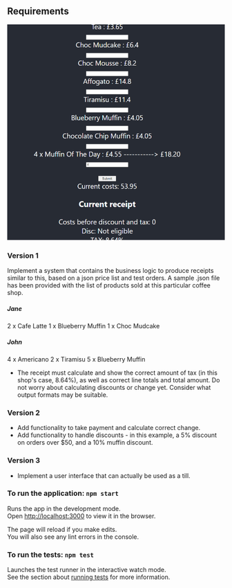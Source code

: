 ## Requirements

![Gif](demo/tillGif.gif)

### Version 1
Implement a system that contains the business logic to produce receipts similar to this, based on a json price list and test orders. A sample .json file has been provided with the list of products sold at this particular coffee shop.

##### Jane
2 x Cafe Latte
1 x Blueberry Muffin
1 x Choc Mudcake

##### John
4 x Americano
2 x Tiramisu
5 x Blueberry Muffin

- The receipt must calculate and show the correct amount of tax (in this shop's case, 8.64%), as well as correct line totals and total amount. Do not worry about calculating discounts or change yet. Consider what output formats may be suitable.

### Version 2
- Add functionality to take payment and calculate correct change.
- Add functionality to handle discounts - in this example, a 5% discount on orders over $50, and a 10% muffin discount.

### Version 3
- Implement a user interface that can actually be used as a till.


### To run the application: `npm start`

Runs the app in the development mode.<br />
Open [http://localhost:3000](http://localhost:3000) to view it in the browser.

The page will reload if you make edits.<br />
You will also see any lint errors in the console.

### To run the tests: `npm test`

Launches the test runner in the interactive watch mode.<br />
See the section about [running tests](https://facebook.github.io/create-react-app/docs/running-tests) for more information.
